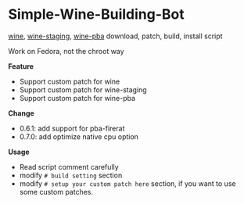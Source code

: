 # Simple-Wine-Building-Bot
[wine](https://www.winehq.org/), [wine-staging](https://github.com/wine-staging/wine-staging), [wine-pba](https://github.com/acomminos/wine-pba) download, patch, build, install script

Work on Fedora, not the chroot way

**Feature**
* Support custom patch for wine
* Support custom patch for wine-staging
* Support custom patch for wine-pba

**Change**
* 0.6.1: add support for pba-firerat
* 0.7.0: add optimize native cpu option

**Usage**
* Read script comment carefully
* modify `# build setting` section 
* modify `# setup your custom patch here` section, if you want to use some custom patches.
